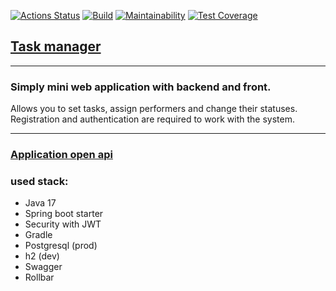 [![Actions Status](https://github.com/ruslVT/java-project-73/workflows/hexlet-check/badge.svg)](https://github.com/ruslVT/java-project-73/actions)
[![Build](https://github.com/ruslVT/java-project-73/actions/workflows/build.yml/badge.svg)](https://github.com/ruslVT/java-project-73/actions/workflows/build.yml)
[![Maintainability](https://api.codeclimate.com/v1/badges/62b4fe1dd5166f53d05a/maintainability)](https://codeclimate.com/github/ruslVT/java-project-73/maintainability)
[![Test Coverage](https://api.codeclimate.com/v1/badges/62b4fe1dd5166f53d05a/test_coverage)](https://codeclimate.com/github/ruslVT/java-project-73/test_coverage)

## [Task manager](https://java-project-73-production-0377.up.railway.app/)
***
### Simply mini web application with backend and front.
 Allows you to set tasks, assign performers and change their statuses. Registration and authentication are required to work with the system.
***

### [Application open api](https://java-project-73-production-0377.up.railway.app/swagger-ui/index.html?configUrl=/v3/api-docs/swagger-config)

### used stack:
* Java 17
* Spring boot starter
* Security with JWT
* Gradle
* Postgresql (prod)
* h2 (dev)
* Swagger
* Rollbar